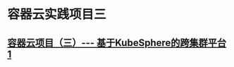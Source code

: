 # 容器云实践项目三

## [容器云项目（三）--- 基于KubeSphere的跨集群平台1](https://linuxwt.com/rong-qi-yun-xiang-mu-san-ji-yu-kubespherede-kua-ji-qun-ping-tai/)
